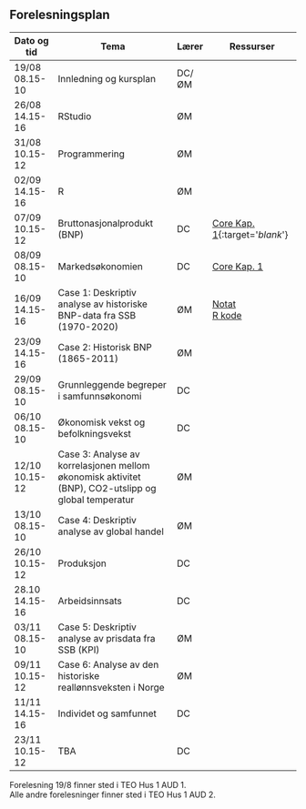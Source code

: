 
## Forelesningsplan

| Dato og tid <img width=80/>   | Tema                                                              | Lærer  | Ressurser <img width=200/>  |
|----------------|----------------------------------------------------------------------|-----------|--------------------------------------|
|19/08 08.15-10    | Innledning og kursplan                        | DC/ØM       |    |
|26/08 14.15-16   | RStudio  | ØM |    |
|31/08 10.15-12   | Programmering         | ØM        |  |
|02/09 14.15-16    | R | ØM |  |
|07/09 10.15-12    | Bruttonasjonalprodukt (BNP)    | DC       | [Core Kap. 1](https://www.core-econ.org/the-economy/book/text/01.html){:target='_blank_'}  |
|08/09 08.15-10     | Markedsøkonomien  | DC | [Core Kap. 1](https://www.core-econ.org/the-economy/book/text/01.html)   |
|16/09 14.15-16   | Case 1: Deskriptiv analyse av historiske BNP-data fra SSB (1970-2020) | ØM       | [Notat](https://rpubs.com/omy000/717180)  <br />[R kode](http://ansatte.uit.no/oystein.myrland/okemnprog/bnp_vekst.R)|
|23/09 14.15-16   | Case 2: Historisk BNP (1865-2011)                                     | ØM         |      |
|29/09 08.15-10    | Grunnleggende begreper i samfunnsøkonomi           | DC |   |
|06/10 08.15-10    | Økonomisk vekst og befolkningsvekst | DC |   |
|12/10 10.15-12  | Case 3: Analyse av korrelasjonen mellom økonomisk aktivitet (BNP), CO2-utslipp og global temperatur  | ØM |   |
|13/10 08.15-10   | Case 4: Deskriptiv analyse av global handel           | ØM |  |
|26/10 10.15-12  | Produksjon  | DC |   | 
|28.10 14.15-16  | Arbeidsinnsats  | DC         |   |
|03/11 08.15-10    | Case 5: Deskriptiv analyse av prisdata fra SSB (KPI)   | ØM |  | 
|09/11 10.15-12   | Case 6: Analyse av den historiske reallønnsveksten i Norge                 | ØM       |   |
|11/11 14.15-16  | Individet og samfunnet        | DC         |    |
|23/11 10.15-12  |   TBA                                      | DC         |   |

Forelesning 19/8 finner sted i TEO Hus 1 AUD 1.  
Alle andre forelesninger finner sted i TEO Hus 1 AUD 2.
